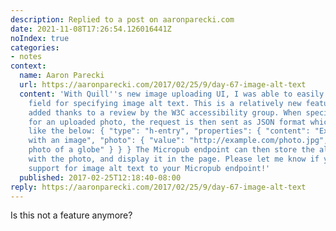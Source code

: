 ```yaml
---
description: Replied to a post on aaronparecki.com
date: 2021-11-08T17:26:54.126016441Z
noIndex: true
categories:
- notes
context:
  name: Aaron Parecki
  url: https://aaronparecki.com/2017/02/25/9/day-67-image-alt-text
  content: 'With Quill''s new image uploading UI, I was able to easily add a form
    field for specifying image alt text. This is a relatively new feature of Micropub,
    added thanks to a review by the W3C accessibility group. When specifying alt text
    for an uploaded photo, the request is then sent as JSON format which will look
    like the below: { "type": "h-entry", "properties": { "content": "Example post
    with an image", "photo": { "value": "http://example.com/photo.jpg", "alt": "a
    photo of a globe" } } } The Micropub endpoint can then store the alt text along
    with the photo, and display it in the page. Please let me know if you end up adding
    support for image alt text to your Micropub endpoint!'
  published: 2017-02-25T12:18:40-08:00
reply: https://aaronparecki.com/2017/02/25/9/day-67-image-alt-text
---
```


Is this not a feature anymore?
